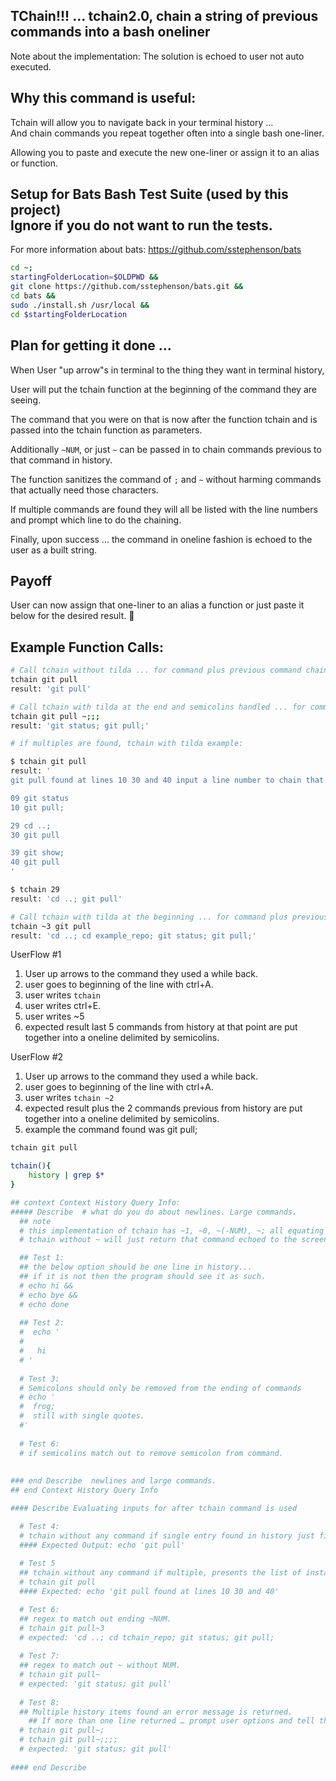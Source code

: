 ## TChain!!! ...  tchain2.0, chain a string of previous commands into a bash oneliner
Note about the implementation: The solution is echoed to user not auto executed.
## Why this command is useful:
Tchain will allow you to navigate back in your terminal history ... 
<br/>And chain commands you repeat together often into a single bash one-liner.

Allowing you to paste and execute the new one-liner or assign it to an alias or function.
## Setup for Bats Bash Test Suite (used by this project)<br/>Ignore if you do not want to run the tests.
For more information about bats: https://github.com/sstephenson/bats
```bash
cd ~;
startingFolderLocation=$OLDPWD &&
git clone https://github.com/sstephenson/bats.git &&
cd bats &&
sudo ./install.sh /usr/local &&
cd $startingFolderLocation
```

## Plan for getting it done ... 
When User "up arrow"s in terminal to the thing they want in terminal history, 

User will put the tchain function at the beginning of the command they are seeing.

The command that you were on that is now after the function tchain and is passed into the tchain function as parameters.

Additionally `~NUM`, or just `~` can be passed in to chain commands previous to that command in history.

The function sanitizes the command of `;` and `~` without harming commands that actually need those characters.

If multiple commands are found they will all be listed with the line numbers and prompt which line to do the chaining.

Finally, upon success ... the command in oneline fashion is echoed to the user as a built string.

## Payoff
User can now assign that one-liner to an alias a function or just paste it below for the desired result. 🙂

## Example Function Calls:
```bash 
# Call tchain without tilda ... for command plus previous command chained.
tchain git pull 
result: 'git pull'

# Call tchain with tilda at the end and semicolins handled ... for command plus previous command chained.
tchain git pull ~;;;
result: 'git status; git pull;'

# if multiples are found, tchain with tilda example: 

$ tchain git pull 
result: '
git pull found at lines 10 30 and 40 input a line number to chain that context into a single line.

09 git status
10 git pull;

29 cd ..;
30 git pull

39 git show;
40 git pull
'

$ tchain 29
result: 'cd ..; git pull'

# Call tchain with tilda at the beginning ... for command plus previous 3 commands chained.
tchain ~3 git pull
result: 'cd ..; cd example_repo; git status; git pull;'
```

UserFlow #1
1) User up arrows to the command they used a while back.
2) user goes to beginning of the line with ctrl+A.
3) user writes `tchain `
4) user writes ctrl+E.
5) user writes ~5
6) expected result last 5 commands from history at that point are put together into a oneline delimited by semicolins.

UserFlow #2
1) User up arrows to the command they used a while back.
2) user goes to beginning of the line with ctrl+A.
3) user writes `tchain ~2 `
4) expected result plus the 2 commands previous from history are put together into a oneline delimited by semicolins.
5) example the command found was git pull;


```bash
tchain git pull

tchain(){  
	history | grep $*
}

## context Context History Query Info:
##### Describe  # what do you do about newlines. Large commands.
  ## note
  # this implementation of tchain has ~1, ~0, ~(-NUM), ~; all equating to  "~"
  # tchain without ~ will just return that command echoed to the screen.

  ## Test 1:
  ## the below option should be one line in history...
  ## if it is not then the program should see it as such.
  # echo hi &&
  # echo bye &&
  # echo done
  
  ## Test 2:
  #  echo '
  #
  #   hi
  # '
  
  # Test 3:
  # Semicolons should only be removed from the ending of commands
  # echo ' 
  #  frog; 
  #  still with single quotes.
  #'
  
  # Test 6:
  # if semicolins match out to remove semicolon from command.
	
  
### end Describe  newlines and large commands.
## end Context History Query Info

#### Describe Evaluating inputs for after tchain command is used

  # Test 4:
  # tchain without any command if single entry found in history just finds the first instance from history ... 
  #### Expected Output: echo 'git pull'
  
  # Test 5	
  ## tchain without any command if multiple, presents the list of instances and line numbers of history found.
  # tchain git pull
  #### Expected: echo 'git pull found at lines 10 30 and 40'

  # Test 6:
  ## regex to match out ending ~NUM.
  # tchain git pull~3
  # expected: 'cd ..; cd tchain_repo; git status; git pull;
  
  # Test 7:
  ## regex to match out ~ without NUM.
  # tchain git pull~
  # expected: 'git status; git pull'
  
  # Test 8: 
  ## Multiple history items found an error message is returned.
	## If more than one line returned … prompt user options and tell them they can use line number.
  # tchain git pull~;
  # tchain git pull~;;;;
  # expected: 'git status; git pull'
  
#### end Describe
```
